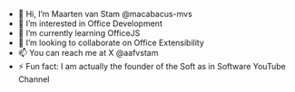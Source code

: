 - 👋 Hi, I’m Maarten van Stam @macabacus-mvs
- 👀 I’m interested in Office Development
- 🌱 I’m currently learning OfficeJS
- 💞️ I’m looking to collaborate on Office Extensibility
- 📫 You can reach me at X @aafvstam 
- ⚡ Fun fact: I am actually the founder of the Soft as in Software YouTube Channel

<!---
macabacus-mvs/macabacus-mvs is a ✨ special ✨ repository because its `README.md` (this file) appears on your GitHub profile.
You can click the Preview link to take a look at your changes.
--->

